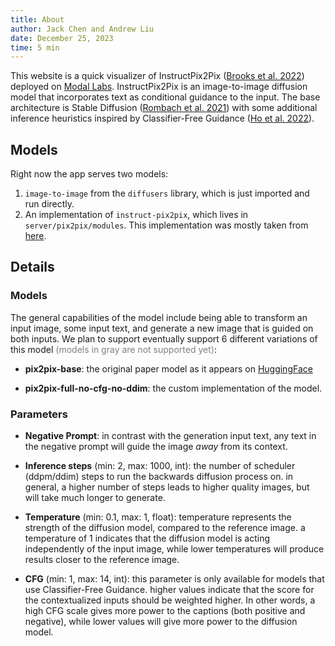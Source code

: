 ```yaml
---
title: About
author: Jack Chen and Andrew Liu
date: December 25, 2023
time: 5 min
---
```


This website is a quick visualizer of InstructPix2Pix ([Brooks et al. 2022](https://arxiv.org/abs/2211.09800)) deployed on [Modal Labs](https://modal.com/). InstructPix2Pix is an image-to-image diffusion model that incorporates text as conditional guidance to the input. The base architecture is Stable Diffusion ([Rombach et al. 2021](https://arxiv.org/abs/2112.10752)) with some additional inference heuristics  inspired by Classifier-Free Guidance ([Ho et al. 2022](https://arxiv.org/abs/2207.12598)).

## Models

Right now the app serves two models:

1. `image-to-image` from the `diffusers` library, which is just imported and run directly.
2. An implementation of `instruct-pix2pix`, which lives in `server/pix2pix/modules`. This implementation was mostly taken from [here](https://github.com/hkproj/pytorch-stable-diffusion).

## Details

### Models

The general capabilities of the model include being able to transform an input image, some input text, and generate a new image that is guided on both inputs. We plan to support eventually support 6 different variations of this model <span style="color: gray;">(models in gray are not supported yet)</span>:

- **pix2pix-base**: the original paper model as it appears on [HuggingFace](https://huggingface.co/docs/diffusers/training/instructpix2pix)

- **pix2pix-full-no-cfg-no-ddim**: the custom implementation of the model.

### Parameters

- **Negative Prompt**: in contrast with the generation input text, any text in the negative prompt will guide the image *away* from its context. 

- **Inference steps** (min: 2, max: 1000, int): the number of scheduler (ddpm/ddim) steps to run the backwards diffusion process on. in general, a higher number of steps leads to higher quality images, but will take much longer to generate. 

- **Temperature** (min: 0.1, max: 1, float): temperature represents the strength of the diffusion model, compared to the reference image. a temperature of 1 indicates that the diffusion model is acting independently of the input image, while lower temperatures will produce results closer to the reference image.

- **CFG** (min: 1, max: 14, int): this parameter is only available for models that use Classifier-Free Guidance. higher values indicate that the score for the contextualized inputs should be weighted higher. In other words, a high CFG scale gives more power to the captions (both positive and negative), while lower values will give more power to the diffusion model.
